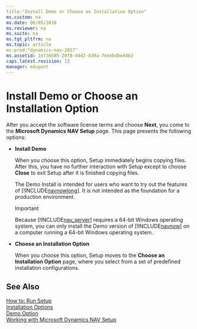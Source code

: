```yaml
---
title:"Install Demo or Choose an Installation Option"
ms.custom: na
ms.date: 06/05/2016
ms.reviewer: na
ms.suite: na
ms.tgt_pltfrm: na
ms.topic: article
ms-prod:"dynamics-nav-2017"
ms.assetid: 1e736685-20f8-44d2-830a-7e4ebdbe4463
caps.latest.revision: 13
manager: edupont
---
```

# Install Demo or Choose an Installation Option
After you accept the software license terms and choose **Next**, you come to the **Microsoft Dynamics NAV Setup** page. This page presents the following options:  
  
-   **Install Demo**  
  
     When you choose this option, Setup immediately begins copying files. After this, you have no further interaction with Setup except to choose **Close** to exit Setup after it is finished copying files.  
  
     The Demo Install is intended for users who want to try out the features of [!INCLUDE[navnowlong](includes/navnowlong_md.md)]. It is not intended as the foundation for a production environment.  
  
    > [!IMPORTANT]  
    >  Because [!INCLUDE[nav_server](includes/nav_server_md.md)] requires a 64\-bit Windows operating system, you can only install the Demo version of [!INCLUDE[navnow](includes/navnow_md.md)] on a computer running a 64\-bit Windows operating system.  
  
-   **Choose an Installation Option**  
  
     When you choose this option, Setup moves to the **Choose an Installation Option** page, where you select from a set of predefined installation configurations.  
  
## See Also  
 [How to: Run Setup](../Topic/How%20to:%20Run%20Setup.md)   
 [Installation Options](Installation-Options.md)   
 [Demo Option](Demo-Option.md)   
 [Working with Microsoft Dynamics NAV Setup](Working-with-Microsoft-Dynamics-NAV-Setup.md)
